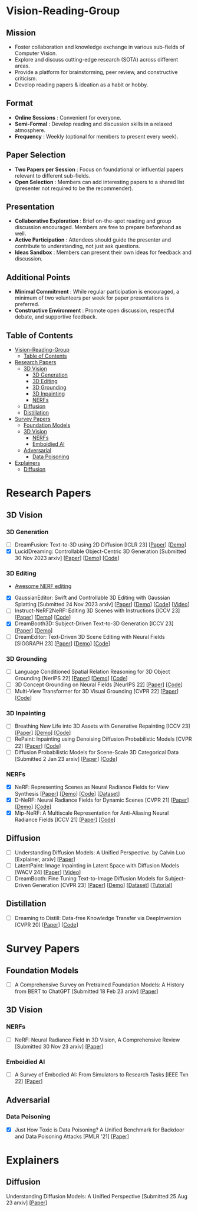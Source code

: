 
# Vision-Reading-Group

## Mission
 -  Foster collaboration and knowledge exchange in various sub-fields of Computer Vision.
 -  Explore and discuss cutting-edge research (SOTA) across different areas.
 -  Provide a platform for brainstorming, peer review, and constructive criticism.
 -  Develop reading papers & ideation as a habit or hobby.
## Format
 -  **Online Sessions** : Convenient for everyone.
 -  **Semi-Formal** : Develop reading and discussion skills in a relaxed atmosphere.
 -  **Frequency** : Weekly (optional for members to present every week).
## Paper Selection
 -  **Two Papers per Session** : Focus on foundational or influential papers relevant to different sub-fields.
 -  **Open Selection** : Members can add interesting papers to a shared list (presenter not required to be the recommender).
## Presentation
 -  **Collaborative Exploration** : Brief on-the-spot reading and group discussion encouraged. Members are free to prepare beforehand as well.
 -  **Active Participation** : Attendees should guide the presenter and contribute to understanding, not just ask questions.
 -  **Ideas Sandbox** : Members can present their own ideas for feedback and discussion.
## Additional Points
 -  **Minimal Commitment** : While regular participation is encouraged, a minimum of two volunteers per week for paper presentations is preferred.
 -  **Constructive Environment** : Promote open discussion, respectful debate, and supportive feedback.

## Table of Contents
- [Vision-Reading-Group](#vision-reading-group)
    - [Table of Contents](#table-of-contents)
- [Research Papers](#research-papers)
    - [3D Vision](#3d-vision)
        - [3D Generation](#3d-generation)
        - [3D Editing](#3d-editing)
        - [3D Grounding](#3d-grounding)
        - [3D Inpainting](#3d-inpainting)
        - [NERFs](#nerfs)
    - [Diffusion](#diffusion)
    - [Distillation](#distillation)
- [Survey Papers](#survey-papers)
    - [Foundation Models](#foundation-models)
    - [3D Vision](#3d-vision-1)
        - [NERFs](#nerfs-1)
        - [Emboidied AI](#emboidied-ai)
    - [Adversarial](#adversarial)
        - [Data Poisoning](#data-poisoning)
- [Explainers](#explainers)
    - [Diffusion](#diffusion-1)

# Research Papers
  
## 3D Vision

### 3D Generation
- [ ] DreamFusion: Text-to-3D using 2D Diffusion [ICLR 23] [[Paper](https://arxiv.org/abs/2209.14988)] [[Demo](https://dreamfusion3d.github.io/)]
- [x] LucidDreaming: Controllable Object-Centric 3D Generation [Submitted 30 Nov 2023 arxiv] [[Paper](https://arxiv.org/abs/2312.00588)] [[Demo](https://www.zhaoningwang.com/LucidDreaming/)] [[Code](https://github.com/EricWang12/LucidDreaming/tree/main)]
  
### 3D Editing
- [Awesome NERF editing](https://github.com/EricLee0224/awesome-nerf-editing)
- [x] GaussianEditor: Swift and Controllable 3D Editing with Gaussian Splatting [Submitted 24 Nov 2023 arxiv] [[Paper](https://arxiv.org/abs/2311.14521)] [[Demo](https://buaacyw.github.io/gaussian-editor/)] [[Code](https://github.com/buaacyw/GaussianEditor)] [[Video](https://www.youtube.com/watch?v=TdZIICSFqsU)]
- [ ] Instruct-NeRF2NeRF: Editing 3D Scenes with Instructions [ICCV 23] [[Paper](https://arxiv.org/abs/2303.12789)] [[Demo](https://instruct-nerf2nerf.github.io/)] [[Code](https://github.com/ayaanzhaque/instruct-nerf2nerf)]
- [x] DreamBooth3D: Subject-Driven Text-to-3D Generation [ICCV 23] [[Paper](https://arxiv.org/abs/2303.13508)] [[Demo](https://dreambooth3d.github.io/)] 
- [ ] DreamEditor: Text-Driven 3D Scene Editing with Neural Fields [SIGGRAPH 23] [[Paper](https://arxiv.org/abs/2306.13455)] [[Demo](https://www.sysu-hcp.net/projects/cv/111.html)] [[Code](https://github.com/zjy526223908/DreamEditor)] 
  
### 3D Grounding
- [ ] Language Conditioned Spatial Relation Reasoning for 3D Object Grounding [NerIPS 22] [[Paper](https://arxiv.org/abs/2211.09646)] [[Demo](https://cshizhe.github.io/projects/vil3dref.html)] [[Code](https://github.com/cshizhe/vil3dref)]
- [ ] 3D Concept Grounding on Neural Fields [NeurIPS 22] [[Paper](https://arxiv.org/abs/2207.06403)] [[Code](https://github.com/evelinehong/3D-Concept-Grounding)]
- [ ] Multi-View Transformer for 3D Visual Grounding [CVPR 22] [[Paper](https://arxiv.org/abs/2204.02174)] [[Code](https://github.com/sega-hsj/MVT-3DVG)]
  
### 3D Inpainting
- [ ] Breathing New Life into 3D Assets with Generative Repainting [ICCV 23] [[Paper](https://arxiv.org/abs/2309.08523)] [[Demo](https://www.obukhov.ai/repainting_3d_assets)] [[Code](https://github.com/kongdai123/repainting_3d_assets)]
- [ ] RePaint: Inpainting using Denoising Diffusion Probabilistic Models [CVPR 22] [[Paper](https://arxiv.org/abs/2201.09865)] [[Code](https://github.com/andreas128/RePaint)]
- [ ] Diffusion Probabilistic Models for Scene-Scale 3D Categorical Data [Submitted 2 Jan 23 arxiv] [[Paper](https://arxiv.org/abs/2301.00527)] [[Code](https://github.com/zoomin-lee/scene-scale-diffusion)]

### NERFs
- [x] NeRF: Representing Scenes as Neural Radiance Fields for View Synthesis [[Paper](https://arxiv.org/abs/2003.08934)] [[Demo](tancik.com/nerf)] [[Code](https://github.com/bmild/nerf)] [[Dataset](https://drive.google.com/drive/folders/128yBriW1IG_3NJ5Rp7APSTZsJqdJdfc1)]
- [x] D-NeRF: Neural Radiance Fields for Dynamic Scenes [CVPR 21] [[Paper](https://arxiv.org/abs/2011.13961)] [[Demo](https://www.albertpumarola.com/research/D-NeRF/index.html)] [[Code](https://github.com/albertpumarola/D-NeRF)]
- [x] Mip-NeRF: A Multiscale Representation for Anti-Aliasing Neural Radiance Fields [ICCV 21] [[Paper](https://arxiv.org/abs/2103.13415)] [[Code](https://github.com/google/mipnerf)]

## Diffusion
- [ ] Understanding Diffusion Models: A Unified Perspective. by Calvin Luo [Explainer, arxiv] [[Paper](https://arxiv.org/abs/2208.11970)]
- [ ] LatentPaint: Image Inpainting in Latent Space with Diffusion Models [WACV 24] [[Paper](https://openaccess.thecvf.com/content/WACV2024/papers/Corneanu_LatentPaint_Image_Inpainting_in_Latent_Space_With_Diffusion_Models_WACV_2024_paper.pdf)] [[Video](https://www.youtube.com/watch?v=mhHc34O2H4o)]
- [ ] DreamBooth: Fine Tuning Text-to-Image Diffusion Models for Subject-Driven Generation [CVPR 23] [[Paper](https://arxiv.org/abs/2208.12242)] [[Demo](https://dreambooth.github.io/)] [[Dataset](https://github.com/google/dreambooth)] [[Tutorial](https://huggingface.co/docs/diffusers/en/training/dreambooth)]

## Distillation
- [ ] Dreaming to Distill: Data-free Knowledge Transfer via DeepInversion [CVPR 20] [[Paper](http://arxiv.org/abs/1912.08795)] [[Code](https://github.com/NVlabs/DeepInversion)]

# Survey Papers

## Foundation Models
- [ ] A Comprehensive Survey on Pretrained Foundation Models: A History from BERT to ChatGPT [Submitted 18 Feb 23 arxiv] [[Paper](http://arxiv.org/abs/2302.09419)]

## 3D Vision
### NERFs
- [ ] NeRF: Neural Radiance Field in 3D Vision, A Comprehensive Review [Submitted 30 Nov 23 arxiv] [[Paper](https://arxiv.org/abs/2210.00379)]
### Emboidied AI
- [ ] A Survey of Embodied AI: From Simulators to Research Tasks [IEEE Txn 22] [[Paper](https://arxiv.org/abs/2103.04918)] 

## Adversarial
### Data Poisoning
- [x] Just How Toxic is Data Poisoning? A Unified Benchmark for Backdoor and
Data Poisoning Attacks [PMLR '21] [[Paper](http://proceedings.mlr.press/v139/schwarzschild21a/schwarzschild21a.pdf)]

# Explainers
## Diffusion
Understanding Diffusion Models: A Unified Perspective [Submitted 25 Aug 23 arxiv] [[Paper](https://arxiv.org/abs/2208.11970)]
